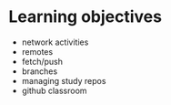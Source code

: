 # Learning objectives
* network activities
* remotes
* fetch/push
* branches
* managing study repos
* github classroom
